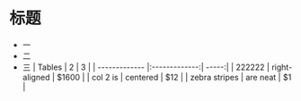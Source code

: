 # 标题
* 一
* 二
* 三
| Tables        | 2             | 3     |
| ------------- |:-------------:| -----:|
| 222222        | right-aligned | $1600 |
| col 2 is      | centered      |   $12 |
| zebra stripes | are neat      |    $1 |
